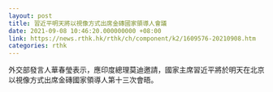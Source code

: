 ```yaml
---
layout: post
title: 習近平明天將以視像方式出席金磚國家領導人會議
date: 2021-09-08 10:46:20.000000000 +08:00
link: https://news.rthk.hk/rthk/ch/component/k2/1609576-20210908.htm
categories: rthk
---
```


外交部發言人華春瑩表示，應印度總理莫迪邀請，國家主席習近平將於明天在北京以視像方式出席金磚國家領導人第十三次會晤。

